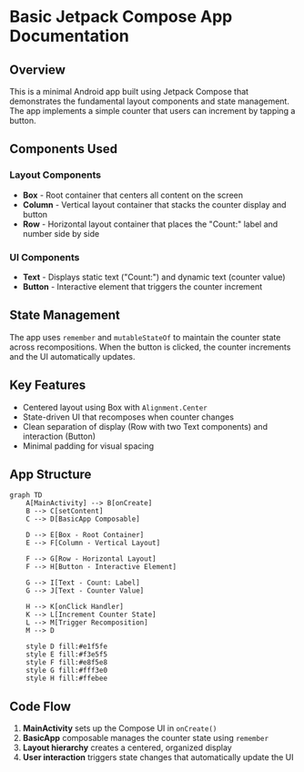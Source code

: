 # Basic Jetpack Compose App Documentation

## Overview
This is a minimal Android app built using Jetpack Compose that demonstrates the fundamental layout components and state management. The app implements a simple counter that users can increment by tapping a button.

## Components Used

### Layout Components
- **Box** - Root container that centers all content on the screen
- **Column** - Vertical layout container that stacks the counter display and button
- **Row** - Horizontal layout container that places the "Count:" label and number side by side

### UI Components
- **Text** - Displays static text ("Count:") and dynamic text (counter value)
- **Button** - Interactive element that triggers the counter increment

## State Management
The app uses `remember` and `mutableStateOf` to maintain the counter state across recompositions. When the button is clicked, the counter increments and the UI automatically updates.

## Key Features
- Centered layout using Box with `Alignment.Center`
- State-driven UI that recomposes when counter changes
- Clean separation of display (Row with two Text components) and interaction (Button)
- Minimal padding for visual spacing

## App Structure

```mermaid
graph TD
    A[MainActivity] --> B[onCreate]
    B --> C[setContent]
    C --> D[BasicApp Composable]
    
    D --> E[Box - Root Container]
    E --> F[Column - Vertical Layout]
    
    F --> G[Row - Horizontal Layout]
    F --> H[Button - Interactive Element]
    
    G --> I[Text - Count: Label]
    G --> J[Text - Counter Value]
    
    H --> K[onClick Handler]
    K --> L[Increment Counter State]
    L --> M[Trigger Recomposition]
    M --> D
    
    style D fill:#e1f5fe
    style E fill:#f3e5f5
    style F fill:#e8f5e8
    style G fill:#fff3e0
    style H fill:#ffebee
```

## Code Flow
1. **MainActivity** sets up the Compose UI in `onCreate()`
2. **BasicApp** composable manages the counter state using `remember`
3. **Layout hierarchy** creates a centered, organized display
4. **User interaction** triggers state changes that automatically update the UI
